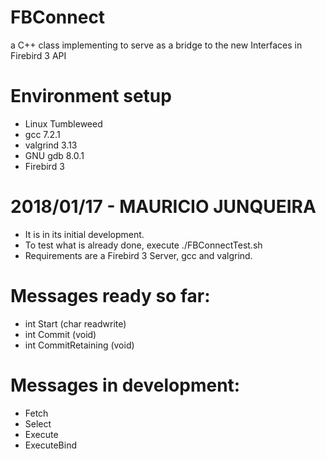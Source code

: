 # FBConnect
a C++ class implementing to serve as a bridge to the new Interfaces in Firebird 3 API

# Environment setup
- Linux Tumbleweed
- gcc 7.2.1
- valgrind 3.13
- GNU gdb 8.0.1
- Firebird 3

# 2018/01/17 - MAURICIO JUNQUEIRA
- It is in its initial development.
- To test what is already done, execute ./FBConnectTest.sh
- Requirements are a Firebird 3 Server, gcc and valgrind.

# Messages ready so far:
 * int Start (char readwrite)
 * int Commit (void)
 * int CommitRetaining (void)

# Messages in development:
 * Fetch
 * Select
 * Execute
 * ExecuteBind
